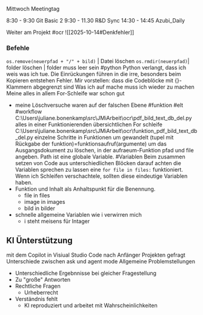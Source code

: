 Mittwoch Meetingtag

8:30 - 9:30 Git Basic 2
9:30 - 11.30 R&D Sync 
14:30 - 14:45 Azubi_Daily

Weiter am Projekt
#ocr ![[2025-10-14#Denkfehler]]
### Befehle
`os.remove(neuerpfad + "/" + bild)` | Datei löschen
`os.rmdir(neuerpfad)`| folder löschen | folder muss leer sein
#python 
Python verlangt, dass ich weis was ich tue.
Die Einrückungen führen in die irre, besonders beim Kopieren entstehen  Fehler. 
Mir vorstellen: dass die Codeblöcke mit {}-Klammern abgegrenzt sind
Was ich auf mache muss ich wieder zu machen
Meine alles in allem For-Schleife war schon gut
- meine Löschversuche waren auf der falschen Ebene
#funktion #elt #workflow
C:\Users\juliane.bonenkamp\src\JMiArbeit\ocr\pdf_bild_text_db_del.py
alles in einer Funktionierenden übersichtlichen For schleife
C:\Users\juliane.bonenkamp\src\JMiArbeit\ocr\funktion_pdf_bild_text_db_del.py
einzelne Schritte in Funktionen um gewandelt
(tupel mit Rückgabe der funktion)=funktionsaufruf(argumente)
um das Ausgangsdokument zu löschen, in der aufraeum-Funktion pfad und file angeben. Path ist eine globale Variable.
#Variablen Beim zusammen setzen von Code aus unterschiedlichen Blöcken darauf achten die Variablen sprechen zu lassen
eine `for file in files:` funktioniert. Wenn ich Schleifen verschachtele, sollten diese eindeutige Variablen haben.
- Funktion und Inhalt als Anhaltspunkt für die Benennung.
	- file in files
	- image in images
	- bild in bilder
- schnelle allgemeine Variablen wie i verwirren mich
	- i steht meisens für Intager

## KI Ünterstützung
mit dem Copilot in Visiual Studio Code nach  Anfänger Projekten gefragt
Unterschiede zwischen ask und agent mode
Allgemeine Problemstellungen
- Unterschiedliche Ergebnnisse bei gleicher Fragestellung
- Zu "große"  Antworten
- Rechtliche Fragen
	- Urheberrecht
- Verständnis fehlt
	- KI reproduziert und arbeitet mit Wahrscheinlichkeiten






